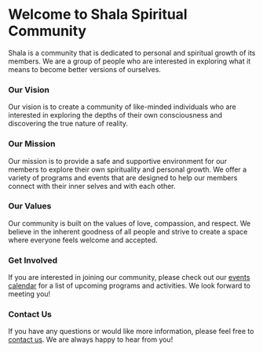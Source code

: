 # Welcome to Shala Spiritual Community

Shala is a community that is dedicated to personal and spiritual growth of its members. We are a group of people who are interested in exploring what it means to become better versions of ourselves.

### Our Vision

Our vision is to create a community of like-minded individuals who are interested in exploring the depths of their own consciousness and discovering the true nature of reality.

### Our Mission

Our mission is to provide a safe and supportive environment for our members to explore their own spirituality and personal growth. We offer a variety of programs and events that are designed to help our members connect with their inner selves and with each other.

### Our Values

Our community is built on the values of love, compassion, and respect. We believe in the inherent goodness of all people and strive to create a space where everyone feels welcome and accepted.

### Get Involved

If you are interested in joining our community, please check out our [events calendar](events.md) for a list of upcoming programs and activities. We look forward to meeting you!

### Contact Us

If you have any questions or would like more information, please feel free to [contact us](contact.md). We are always happy to hear from you!
